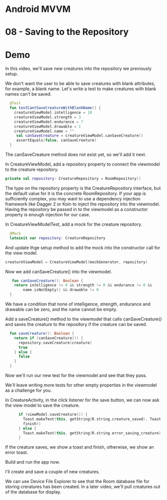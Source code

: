 # Android MVVM
# 08 - Saving to the Repository

# Demo

In this video, we'll save new creatures into the repository we previously setup.

We don't want the user to be able to save creatures with blank attributes, for example, a blank name. Let's write a test to make creatures with blank names can't be saved.


```kotlin
  @Test
  fun testCantSaveCreatureWithBlankName() {
    creatureViewModel.intelligence = 10
    creatureViewModel.strength = 3
    creatureViewModel.endurance = 7
    creatureViewModel.drawable = 1
    creatureViewModel.name = ""
     val canSaveCreature = creatureViewModel.canSaveCreature()
     assertEquals(false, canSaveCreature)
  }
```

The canSaveCreature method does not exist yet, so we'll add it next.

In CreatureViewModel, add a repository property to connect the viewmodel to the creature repository.

```kotlin
private val repository: CreatureRepository = RoomRepository()
```

The type on the repository property is the CreatureRepository interface, but the default value for it is the concrete RoomRepository. If your app is sufficiently complex, you may want to use a dependency injection framework like Dagger 2 or Koin to inject the repository into the viewmodel. Having the repository be passed in to the viewmodel as a constructor property is enough injection for our case.

In CreatureViewModelTest, add a mock for the creature repository.

```kotlin
  @Mock
  lateinit var repository: CreatureRepository
```

And update thge setup method to add the mock into the constructor call for the view model.

```kotlin
creatureViewModel = CreatureViewModel(mockGenerator, repository)
```

Now we add canSaveCreature() into the viewmodel.

```kotlin
   fun canSaveCreature(): Boolean {
    return intelligence != 0 && strength != 0 && endurance != 0 &&
        name.isNotEmpty() && drawable != 0
  }
```

We have a condition that none of intelligence, strength, endurance and drawable can be zero, and the name cannot be empty.

Add a saveCreature() method to the viewmodel that calls canSaveCreature() and saves the creature to the repository if the creature can be saved.

```kotlin
  fun saveCreature(): Boolean {
    return if (canSaveCreature()) {
      repository.saveCreature(creature)
      true
    } else {
      false
    }
  }

```

Now we'll run our new test for the viewmodel and see that they pass.

We'll leave writing more tests for other empty properties in the viewmodel as a challenge for you.

In CreatureActivity, in the click listener for the save button, we can now ask the view model to save the creature.

```kotlin
      if (viewModel.saveCreature()) {
        Toast.makeText(this, getString(R.string.creature_saved), Toast.LENGTH_SHORT).show()
        finish()
      } else {
        Toast.makeText(this, getString(R.string.error_saving_creature), Toast.LENGTH_SHORT).show()
      }
```

If the creature saves, we show a toast and finish, otherwise, we show an error toast.

Build and run the app now.

I'll create and save a couple of new creatures.

We can use Device File Explorer to see that the Room database file for storing creratures has been created. In a later video, we'll pull creatures out of the database for display.